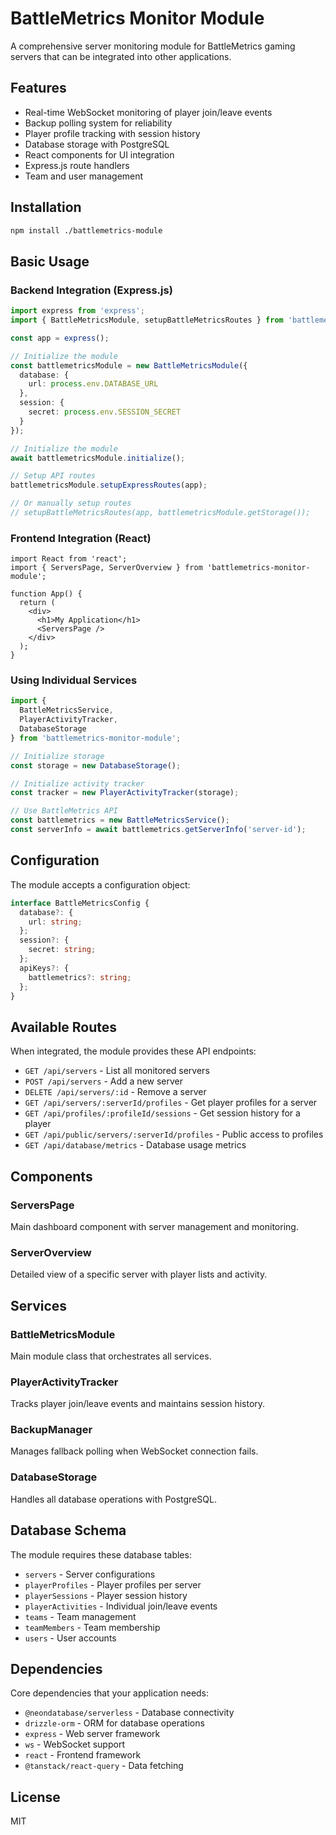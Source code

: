 # BattleMetrics Monitor Module

A comprehensive server monitoring module for BattleMetrics gaming servers that can be integrated into other applications.

## Features

- Real-time WebSocket monitoring of player join/leave events
- Backup polling system for reliability
- Player profile tracking with session history
- Database storage with PostgreSQL
- React components for UI integration
- Express.js route handlers
- Team and user management

## Installation

```bash
npm install ./battlemetrics-module
```

## Basic Usage

### Backend Integration (Express.js)

```typescript
import express from 'express';
import { BattleMetricsModule, setupBattleMetricsRoutes } from 'battlemetrics-monitor-module';

const app = express();

// Initialize the module
const battlemetricsModule = new BattleMetricsModule({
  database: {
    url: process.env.DATABASE_URL
  },
  session: {
    secret: process.env.SESSION_SECRET
  }
});

// Initialize the module
await battlemetricsModule.initialize();

// Setup API routes
battlemetricsModule.setupExpressRoutes(app);

// Or manually setup routes
// setupBattleMetricsRoutes(app, battlemetricsModule.getStorage());
```

### Frontend Integration (React)

```tsx
import React from 'react';
import { ServersPage, ServerOverview } from 'battlemetrics-monitor-module';

function App() {
  return (
    <div>
      <h1>My Application</h1>
      <ServersPage />
    </div>
  );
}
```

### Using Individual Services

```typescript
import { 
  BattleMetricsService, 
  PlayerActivityTracker, 
  DatabaseStorage 
} from 'battlemetrics-monitor-module';

// Initialize storage
const storage = new DatabaseStorage();

// Initialize activity tracker
const tracker = new PlayerActivityTracker(storage);

// Use BattleMetrics API
const battlemetrics = new BattleMetricsService();
const serverInfo = await battlemetrics.getServerInfo('server-id');
```

## Configuration

The module accepts a configuration object:

```typescript
interface BattleMetricsConfig {
  database?: {
    url: string;
  };
  session?: {
    secret: string;
  };
  apiKeys?: {
    battlemetrics?: string;
  };
}
```

## Available Routes

When integrated, the module provides these API endpoints:

- `GET /api/servers` - List all monitored servers
- `POST /api/servers` - Add a new server
- `DELETE /api/servers/:id` - Remove a server
- `GET /api/servers/:serverId/profiles` - Get player profiles for a server
- `GET /api/profiles/:profileId/sessions` - Get session history for a player
- `GET /api/public/servers/:serverId/profiles` - Public access to profiles
- `GET /api/database/metrics` - Database usage metrics

## Components

### ServersPage
Main dashboard component with server management and monitoring.

### ServerOverview
Detailed view of a specific server with player lists and activity.

## Services

### BattleMetricsModule
Main module class that orchestrates all services.

### PlayerActivityTracker
Tracks player join/leave events and maintains session history.

### BackupManager
Manages fallback polling when WebSocket connection fails.

### DatabaseStorage
Handles all database operations with PostgreSQL.

## Database Schema

The module requires these database tables:
- `servers` - Server configurations
- `playerProfiles` - Player profiles per server
- `playerSessions` - Player session history
- `playerActivities` - Individual join/leave events
- `teams` - Team management
- `teamMembers` - Team membership
- `users` - User accounts

## Dependencies

Core dependencies that your application needs:
- `@neondatabase/serverless` - Database connectivity
- `drizzle-orm` - ORM for database operations
- `express` - Web server framework
- `ws` - WebSocket support
- `react` - Frontend framework
- `@tanstack/react-query` - Data fetching

## License

MIT